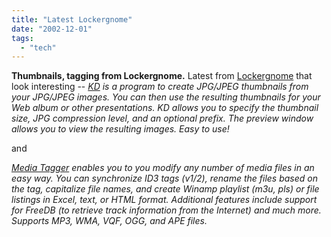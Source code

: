 ```yaml
---
title: "Latest Lockergnome"
date: "2002-12-01"
tags: 
  - "tech"
---
```


**Thumbnails, tagging from Lockergnome.** Latest from [Lockergnome](http://www.lockergnome.com/) that look interesting -- _[KD](http://www.mywebattack.com/gnomeapp.php?id=105616) is a program to create JPG/JPEG thumbnails from your JPG/JPEG images. You can then use the resulting thumbnails for your Web album or other presentations. KD allows you to specify the thumbnail size, JPG compression level, and an optional prefix. The preview window allows you to view the resulting images. Easy to use!_

and

_[Media Tagger](http://www.mywebattack.com/gnomeapp.php?id=105585) enables you to you modify any number of media files in an easy way. You can synchronize ID3 tags (v1/2), rename the files based on the tag, capitalize file names, and create Winamp playlist (m3u, pls) or file listings in Excel, text, or HTML format. Additional features include support for FreeDB (to retrieve track information from the Internet) and much more. Supports MP3, WMA, VQF, OGG, and APE files._
